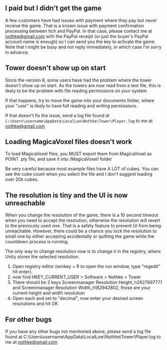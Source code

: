 ## I paid but I didn't get the game

A few customers have had issues with payment where they pay but never receive the game. That is a known issue with payment confirmation processing between Itch and PayPal. In that case, please contact me at nothke@gmail.com with the PayPal receipt (or just the buyer's PayPal account name is enough) so I can send you the key to activate the game. Note that I might be busy and not reply immediately, in which case I'm sorry in advance.

## Tower doesn't show up on start

Since the version 8, some users have had the problem where the tower doesn't show up on start. As the towers are now read from a text file, this is likely to be the problem with file reading permissions on your system.

If that happens, try to move the game into your documents folder, where your "user" is likely to have full reading and writing permissions. 

If that doesn't fix the issue, send a log file found at 
`C:\Users\username\AppData\LocalLow\Nothke\Tower\Player.log`
to me at nothke@gmail.com

## Loading MagicaVoxel files doesn't work

To load MagicaVoxel files, you MUST export them from MagicaVoxel as POINT .ply file, and save it into <GamePath>/MagicaVoxel/ folder

Be very careful because most example files have A LOT of cubes. You can see the cube count when you select the file and I don't suggest loading over 20k cubes.

## The resolution is tiny and the UI is now unreachable

When you change the resolution of the game, there is a 10 second timeout when you need to accept the resolution, otherwise the resolution will revert to the previously used one. That is a safety feature to prevent UI from being unreachable.
However, there could be a chance you lock the resolution to small one by either accepting accidentally or quitting the game while the countdown process is running.

The only way to change resolution now is to change it in the registry, where Unity stores the selected resolution.

1. Open registry editor (winkey + R to open the run window, type "regedit" hit enter).
2. now find HKEY_CURRENT_USER > Software > Nothke > Tower
3. There should be 2 keys Screenmanager Resolution Height_h2627697771 and Screenmanager Resolution Width_h182942802, those are your current height and width resolution
4. Open each and set to "decimal", now enter your desired screen resolutions and hit OK

## For other bugs

If you have any other bugs not mentioned above, please send a log file found at C:\Users\username\AppData\LocalLow\Nothke\Tower\Player.log to me at nothke@gmail.com
